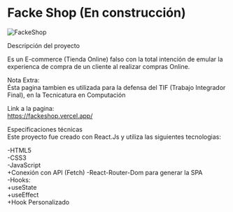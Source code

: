 # Facke Shop (En construcción)

![FackeShop](https://user-images.githubusercontent.com/67384494/202916767-eaa8073d-6a36-4245-9b68-1d2a6f4f3392.png)

Descripción del proyecto

Es un E-commerce (Tienda Online) falso con la total intención de emular la experienca de compra de un cliente al realizar compras Online.

Nota Extra:\
Ésta pagina tambien es utilizada para la defensa del TIF (Trabajo Integrador Final), en la Tecnicatura en Computación

Link a la pagina:\
https://fackeshop.vercel.app/

Especificaciones técnicas\
Este proyecto fue creado con React.Js y utiliza las siguientes tecnologias:

-HTML5\
-CSS3\
-JavaScript\
  +Conexión con API (Fetch)
-React-Router-Dom para generar la SPA\
-Hooks:\
  +useState\
  +useEffect\
  +Hook Personalizado
